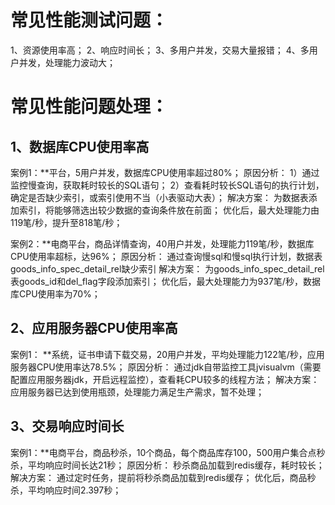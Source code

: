 # 常见性能测试问题：

1、资源使用率高；
2、响应时间长；
3、多用户并发，交易大量报错；
4、多用户并发，处理能力波动大；

# 常见性能问题处理：

## 1、数据库CPU使用率高

案例1：**平台，5用户并发，数据库CPU使用率超过80%；
原因分析：
1）通过监控慢查询，获取耗时较长的SQL语句；
2）查看耗时较长SQL语句的执行计划，确定是否缺少索引，或索引使用不当（小表驱动大表）；
解决方案：
为数据表添加索引，将能够筛选出较少数据的查询条件放在前面；
优化后，最大处理能力由119笔/秒，提升至818笔/秒；

案例2：**电商平台，商品详情查询，40用户并发，处理能力119笔/秒，数据库CPU使用率超标，达96%；
原因分析：
通过查询慢sql和慢sql执行计划，数据表goods_info_spec_detail_rel缺少索引
解决方案：
为goods_info_spec_detail_rel表goods_id和del_flag字段添加索引；
优化后，最大处理能力为937笔/秒，数据库CPU使用率为70%；

## 2、应用服务器CPU使用率高

案例1：
**系统，证书申请下载交易，20用户并发，平均处理能力122笔/秒，应用服务器CPU使用率达78.5%；
原因分析：
通过jdk自带监控工具jvisualvm（需要配置应用服务器jdk，开启远程监控），查看耗CPU较多的线程方法；
解决方案：
应用服务器已达到使用瓶颈，处理能力满足生产需求，暂不处理；

## 3、交易响应时间长

案例1：**电商平台，商品秒杀，10个商品，每个商品库存100，500用户集合点秒杀，平均响应时间长达21秒；
原因分析：
秒杀商品加载到redis缓存，耗时较长；
解决方案：
通过定时任务，提前将秒杀商品加载到redis缓存；
优化后，商品秒杀，平均响应时间2.397秒；